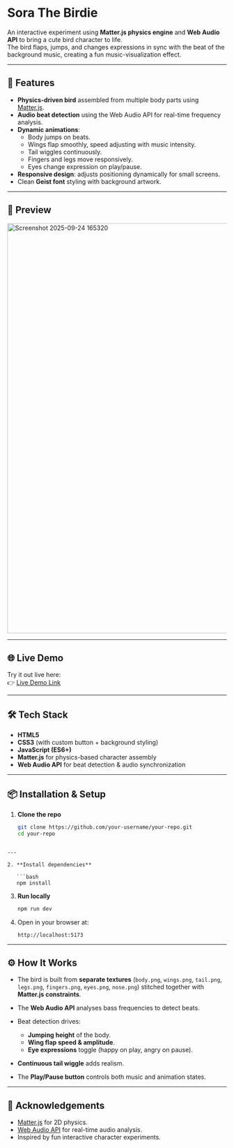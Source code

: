 # Sora The Birdie
An interactive experiment using **Matter.js physics engine** and **Web Audio API** to bring a cute bird character to life.  
The bird flaps, jumps, and changes expressions in sync with the beat of the background music, creating a fun music-visualization effect.

---

## 🚀 Features
- **Physics-driven bird** assembled from multiple body parts using [Matter.js](https://brm.io/matter-js/).
- **Audio beat detection** using the Web Audio API for real-time frequency analysis.
- **Dynamic animations**:
  - Body jumps on beats.
  - Wings flap smoothly, speed adjusting with music intensity.
  - Tail wiggles continuously.
  - Fingers and legs move responsively.
  - Eyes change expression on play/pause.
- **Responsive design**: adjusts positioning dynamically for small screens.
- Clean **Geist font** styling with background artwork.

---

## 📸 Preview

<img width="1918" height="939" alt="Screenshot 2025-09-24 165320" src="https://github.com/user-attachments/assets/b69243cf-db2e-4ec1-811d-9df5c40ec7eb" />

---

## 🌐 Live Demo
Try it out live here:  
👉 [Live Demo Link](https://sohamgoswami07.github.io/Sora-The-Birdie/)

---

## 🛠️ Tech Stack
- **HTML5**
- **CSS3** (with custom button + background styling)
- **JavaScript (ES6+)**
- **Matter.js** for physics-based character assembly
- **Web Audio API** for beat detection & audio synchronization

---

## 📦 Installation & Setup

1. **Clone the repo**
   ```bash
   git clone https://github.com/your-username/your-repo.git
   cd your-repo
```

---

2. **Install dependencies**

   ```bash
   npm install
   ```

3. **Run locally**

   ```bash
   npm run dev
   ```

4. Open in your browser at:

   ```
   http://localhost:5173
   ```

---

## ⚙️ How It Works

* The bird is built from **separate textures** (`body.png`, `wings.png`, `tail.png`, `legs.png`, `fingers.png`, `eyes.png`, `nose.png`) stitched together with **Matter.js constraints**.
* The **Web Audio API** analyses bass frequencies to detect beats.
* Beat detection drives:

  * **Jumping height** of the body.
  * **Wing flap speed & amplitude**.
  * **Eye expressions** toggle (happy on play, angry on pause).
* **Continuous tail wiggle** adds realism.
* The **Play/Pause button** controls both music and animation states.

---

## 🙌 Acknowledgements

* [Matter.js](https://brm.io/matter-js/) for 2D physics.
* [Web Audio API](https://developer.mozilla.org/en-US/docs/Web/API/Web_Audio_API) for real-time audio analysis.
* Inspired by fun interactive character experiments.
